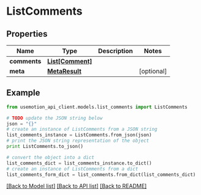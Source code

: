 # ListComments


## Properties
Name | Type | Description | Notes
------------ | ------------- | ------------- | -------------
**comments** | [**List[Comment]**](Comment.md) |  | 
**meta** | [**MetaResult**](MetaResult.md) |  | [optional] 

## Example

```python
from usemotion_api_client.models.list_comments import ListComments

# TODO update the JSON string below
json = "{}"
# create an instance of ListComments from a JSON string
list_comments_instance = ListComments.from_json(json)
# print the JSON string representation of the object
print ListComments.to_json()

# convert the object into a dict
list_comments_dict = list_comments_instance.to_dict()
# create an instance of ListComments from a dict
list_comments_form_dict = list_comments.from_dict(list_comments_dict)
```
[[Back to Model list]](../README.md#documentation-for-models) [[Back to API list]](../README.md#documentation-for-api-endpoints) [[Back to README]](../README.md)


